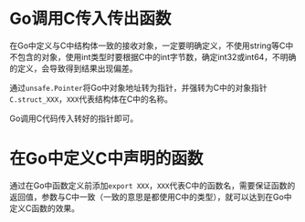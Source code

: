 # Go调用C传入传出函数

在Go中定义与C中结构体一致的接收对象，一定要明确定义，不使用string等C中不包含的对象，使用int类型时要根据C中的int字节数，确定int32或int64，不明确的定义，会导致得到结果出现偏差。

通过`unsafe.Pointer`将Go中对象地址转为指针，并强转为C中的对象指针`C.struct_XXX`，`XXX`代表结构体在C中的名称。

Go调用C代码传入转好的指针即可。

# 在Go中定义C中声明的函数

通过在Go中函数定义前添加`export XXX`，`XXX`代表C中的函数名，需要保证函数的返回值，参数与C中一致（一致的意思是都使用C中的类型），就可以达到在Go中定义C函数的效果。